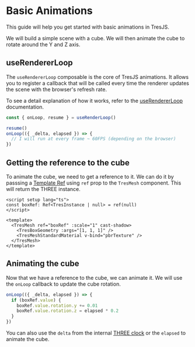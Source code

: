 # Basic Animations

This guide will help you get started with basic animations in TresJS.

We will build a simple scene with a cube. We will then animate the cube to rotate around the Y and Z axis.

<StackBlitzEmbed projectId="tresjs-basic-animations" />

## useRendererLoop

The `useRendererLoop` composable is the core of TresJS animations. It allows you to register a callback that will be called every time the renderer updates the scene with the browser's refresh rate.

To see a detail explanation of how it works, refer to the [useRendererLoop](/composables/use-renderer-loop) documentation.

```ts
const { onLoop, resume } = useRenderLoop()

resume()
onLoop(({ _delta, elapsed }) => {
  // I will run at every frame ~ 60FPS (depending on the browser)
})
```

## Getting the reference to the cube

To animate the cube, we need to get a reference to it. We can do it by passsing a [Template Ref](https://vuejs.org/guide/essentials/template-refs.html) using `ref` prop to the `TresMesh` component. This will return the THREE instance.

```vue
<script setup lang="ts">
const boxRef: Ref<TresInstance | null> = ref(null)
</script>

<template>
  <TresMesh ref="boxRef" :scale="1" cast-shadow>
    <TresBoxGeometry :args="[1, 1, 1]" />
    <TresMeshStandardMaterial v-bind="pbrTexture" />
  </TresMesh>
</template>
```

## Animating the cube

Now that we have a reference to the cube, we can animate it. We will use the `onLoop` callback to update the cube rotation.

```ts
onLoop(({ _delta, elapsed }) => {
  if (boxRef.value) {
    boxRef.value.rotation.y += 0.01
    boxRef.value.rotation.z = elapsed * 0.2
  }
})
```

You can also use the `delta` from the internal [THREE clock](https://threejs.org/docs/?q=clock#api/en/core/Clock) or the `elapsed` to animate the cube.
